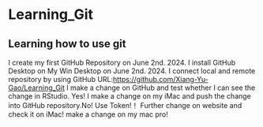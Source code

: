 # Learning_Git
## Learning how to use git
I create my first GitHub Repository on June 2nd. 2024.
I install GitHub Desktop on My Win Desktop on June 2nd. 2024.
I connect local and remote repository by using GitHub URL:https://github.com/Xiang-Yu-Gao/Learning_Git
I make a change on GitHub and test whether I can see the change in RStudio. Yes!
I make a change on my iMac and push the change into GitHub repository.No!
Use Token!！
Further change on website and check it on iMac!
make a change on my mac pro!